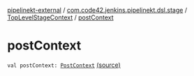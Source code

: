 [pipelinekt-external](../../index.md) / [com.code42.jenkins.pipelinekt.dsl.stage](../index.md) / [TopLevelStageContext](index.md) / [postContext](./post-context.md)

# postContext

`val postContext: `[`PostContext`](../../com.code42.jenkins.pipelinekt.dsl.post/-post-context/index.md) [(source)](https://github.com/code42/pipelinekt/tree/master/dsl/src/main/kotlin/com/code42/jenkins/pipelinekt/dsl/stage/TopLevelStageContext.kt#L22)